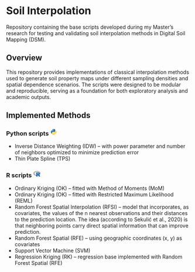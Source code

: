 # Soil Interpolation

Repository containing the base scripts developed during my Master’s research for testing and validating soil interpolation methods in Digital Soil Mapping (DSM).

## Overview

This repository provides implementations of classical interpolation methods used to generate soil property maps under different sampling densities and spatial dependence scenarios. The scripts were designed to be modular and reproducible, serving as a foundation for both exploratory analysis and academic outputs.

## Implemented Methods


### Python scripts <img src="https://raw.githubusercontent.com/devicons/devicon/master/icons/python/python-original.svg" width="20"/> 
- Inverse Distance Weighting (IDW) – with power parameter and number of neighbors optimized to minimize prediction error  
- Thin Plate Spline (TPS)

###  R scripts   <img src="https://raw.githubusercontent.com/devicons/devicon/master/icons/r/r-original.svg" width="20"/>
- Ordinary Kriging (OK) – fitted with Method of Moments (MoM)  
- Ordinary Kriging (OK) – fitted with Restricted Maximum Likelihood (REML)  
- Random Forest Spatial Interpolation (RFSI) – model that incorporates, as covariates, the values of the n nearest observations and their distances to the prediction location. The idea (according to Sekulić et al., 2020) is that neighboring points carry direct spatial information that can improve prediction.  
- Random Forest Spatial (RFE) – using geographic coordinates (x, y) as covariates  
- Support Vector Machine (SVM)  
- Regression Kriging (RK) – regression base implemented with Random Forest Spatial (RFE)  
